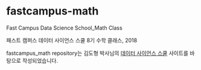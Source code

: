 # fastcampus-math
Fast Campus Data Science School_Math Class

패스트 캠퍼스 데이터 사이언스 스쿨 8기 수학 클래스, 2018

fastcampus_math repository는 김도형 박사님의 [데이터 사이언스 스쿨](https://datascienceschool.net/view-notebook/661128713b654edc928ecb455a826b1d/) 사이트를 바탕으로 작성되었습니다.

